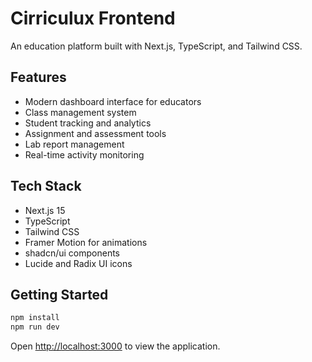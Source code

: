 # Cirriculux Frontend

An education platform built with Next.js, TypeScript, and Tailwind CSS.

## Features

- Modern dashboard interface for educators
- Class management system
- Student tracking and analytics
- Assignment and assessment tools
- Lab report management
- Real-time activity monitoring

## Tech Stack

- Next.js 15
- TypeScript
- Tailwind CSS
- Framer Motion for animations
- shadcn/ui components
- Lucide and Radix UI icons

## Getting Started

```bash
npm install
npm run dev
```

Open [http://localhost:3000](http://localhost:3000) to view the application.

